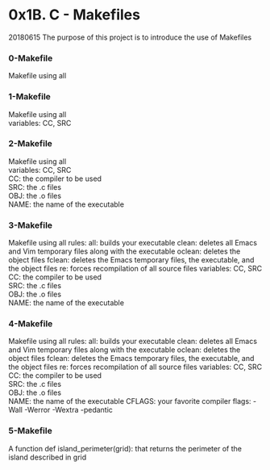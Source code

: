 # 0x1B. C - Makefiles

20180615
The purpose of this project is to introduce the use of Makefiles

### 0-Makefile
Makefile using all

### 1-Makefile
Makefile using all  
variables: CC, SRC

### 2-Makefile
Makefile using all  
variables: CC, SRC  
CC: the compiler to be used  
SRC: the .c files  
OBJ: the .o files  
NAME: the name of the executable

### 3-Makefile
Makefile using all
rules:
all: builds your executable 
clean: deletes all Emacs and Vim temporary files along with the executable 
oclean: deletes the object files fclean: deletes the Emacs temporary files, the executable, and the object files 
re: forces recompilation of all source files
variables: CC, SRC  
CC: the compiler to be used  
SRC: the .c files  
OBJ: the .o files  
NAME: the name of the executable

### 4-Makefile
Makefile using all
rules:
all: builds your executable 
clean: deletes all Emacs and Vim temporary files along with the executable 
oclean: deletes the object files fclean: deletes the Emacs temporary files, the executable, and the object files 
re: forces recompilation of all source files
variables: CC, SRC  
CC: the compiler to be used  
SRC: the .c files  
OBJ: the .o files  
NAME: the name of the executable
CFLAGS: your favorite compiler flags: -Wall -Werror -Wextra -pedantic

### 5-Makefile
A function def island_perimeter(grid): that returns the perimeter of the island described in grid